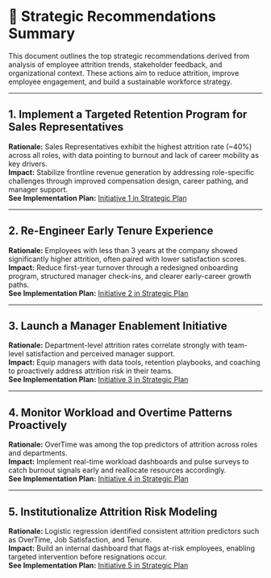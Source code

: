 # 🧠 Strategic Recommendations Summary

This document outlines the top strategic recommendations derived from analysis of employee attrition trends, stakeholder feedback, and organizational context. These actions aim to reduce attrition, improve employee engagement, and build a sustainable workforce strategy.

---

## 1. Implement a Targeted Retention Program for Sales Representatives

**Rationale:** Sales Representatives exhibit the highest attrition rate (~40%) across all roles, with data pointing to burnout and lack of career mobility as key drivers.  
**Impact:** Stabilize frontline revenue generation by addressing role-specific challenges through improved compensation design, career pathing, and manager support.  
**See Implementation Plan:** [Initiative 1 in Strategic Plan](strategic_plan.md#initiative-1-targeted-retention-program-for-sales-representatives)

---

## 2. Re-Engineer Early Tenure Experience

**Rationale:** Employees with less than 3 years at the company showed significantly higher attrition, often paired with lower satisfaction scores.  
**Impact:** Reduce first-year turnover through a redesigned onboarding program, structured manager check-ins, and clearer early-career growth paths.  
**See Implementation Plan:** [Initiative 2 in Strategic Plan](strategic_plan.md#initiative-2-early-tenure-experience-overhaul)

---

## 3. Launch a Manager Enablement Initiative

**Rationale:** Department-level attrition rates correlate strongly with team-level satisfaction and perceived manager support.  
**Impact:** Equip managers with data tools, retention playbooks, and coaching to proactively address attrition risk in their teams.  
**See Implementation Plan:** [Initiative 3 in Strategic Plan](strategic_plan.md#initiative-3-manager-enablement-program)

---

## 4. Monitor Workload and Overtime Patterns Proactively

**Rationale:** OverTime was among the top predictors of attrition across roles and departments.  
**Impact:** Implement real-time workload dashboards and pulse surveys to catch burnout signals early and reallocate resources accordingly.  
**See Implementation Plan:** [Initiative 4 in Strategic Plan](strategic_plan.md#initiative-4-workload--overtime-monitoring)

---

## 5. Institutionalize Attrition Risk Modeling

**Rationale:** Logistic regression identified consistent attrition predictors such as OverTime, Job Satisfaction, and Tenure.  
**Impact:** Build an internal dashboard that flags at-risk employees, enabling targeted intervention before resignations occur.  
**See Implementation Plan:** [Initiative 5 in Strategic Plan](strategic_plan.md#initiative-5-attrition-risk-modeling)

